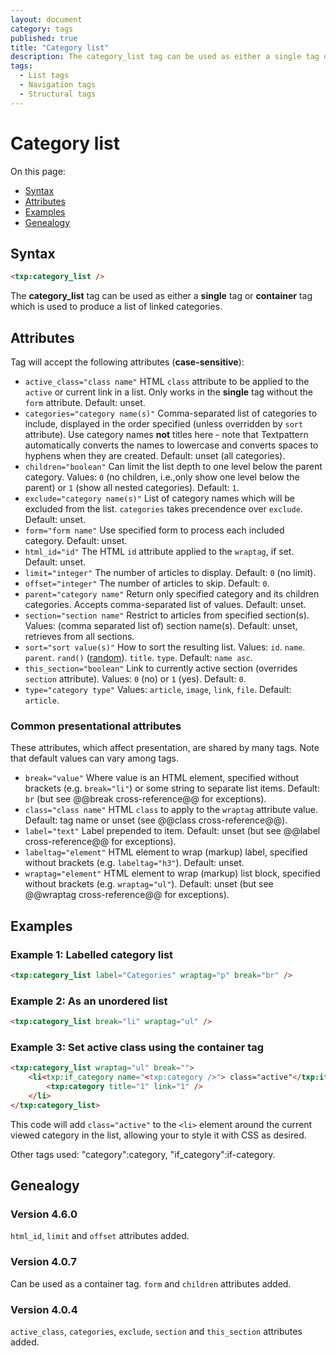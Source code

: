 ```yaml
---
layout: document
category: tags
published: true
title: "Category list"
description: The category_list tag can be used as either a single tag or container tag which is used to produce a list of linked categories.
tags:
  - List tags
  - Navigation tags
  - Structural tags
---
```


# Category list

On this page:

* [Syntax](#user-content-syntax)
* [Attributes](#user-content-attributes)
* [Examples](#user-content-examples)
* [Genealogy](#user-content-genealogy)

## Syntax

```html
<txp:category_list />
```

The **category_list** tag can be used as either a __single__ tag or __container__ tag which is used to produce a list of linked categories.

## Attributes

Tag will accept the following attributes (**case-sensitive**):

* `active_class="class name"`
HTML `class` attribute to be applied to the `active` or current link in a list. Only works in the __single__ tag without the `form` attribute.
Default: unset.
* `categories="category name(s)"`
Comma-separated list of categories to include, displayed in the order specified (unless overridden by `sort` attribute). Use category names **not** titles here - note that Textpattern automatically converts the names to lowercase and converts spaces to hyphens when they are created.
Default: unset (all categories).
* `children="boolean"`
Can limit the list depth to one level below the parent category.
Values: `0` (no children, i.e.,only show one level below the parent) or `1` (show all nested categories).
Default: `1`.
* `exclude="category name(s)"`
List of category names which will be excluded from the list. `categories` takes precendence over `exclude`.
Default: unset.
* `form="form name"`
Use specified form to process each included category.
Default: unset.
* `html_id="id"`
The HTML `id` attribute applied to the `wraptag`, if set.
Default: unset.
* `limit="integer"`
The number of articles to display.
Default: `0` (no limit).
* `offset="integer"`
The number of articles to skip.
Default: `0`.
* `parent="category name"`
Return only specified category and its children categories. Accepts comma-separated list of values.
Default: unset.
* `section="section name"`
Restrict to articles from specified section(s).
Values: (comma separated list of) section name(s).
Default: unset, retrieves from all sections.
* `sort="sort value(s)"`
How to sort the resulting list.
Values:
`id`.
`name`.
`parent`.
`rand()` ([random](http://dev.mysql.com/doc/refman/5.0/en/mathematical-functions.html#function_rand)).
`title`.
`type`.
Default: `name asc`.
* `this_section="boolean"`
Link to currently active section (overrides `section` attribute).
Values: `0` (no) or `1` (yes).
Default: `0`.
* `type="category type"`
Values: `article`, `image`, `link`, `file`.
Default: `article`.

### Common presentational attributes

These attributes, which affect presentation, are shared by many tags. Note that default values can vary among tags.

* `break="value"`
Where value is an HTML element, specified without brackets (e.g. `break="li"`) or some string to separate list items.
Default: `br` (but see @@break cross-reference@@ for exceptions).
* `class="class name"`
HTML `class` to apply to the `wraptag` attribute value.
Default: tag name or unset (see @@class cross-reference@@).
* `label="text"`
Label prepended to item.
Default: unset (but see @@label cross-reference@@ for exceptions).
* `labeltag="element"`
HTML element to wrap (markup) label, specified without brackets (e.g. `labeltag="h3"`).
Default: unset.
* `wraptag="element"`
HTML element to wrap (markup) list block, specified without brackets (e.g. `wraptag="ul"`).
Default: unset (but see @@wraptag cross-reference@@ for exceptions).

## Examples

### Example 1: Labelled category list

```html
<txp:category_list label="Categories" wraptag="p" break="br" />
```

### Example 2: As an unordered list

```html
<txp:category_list break="li" wraptag="ul" />
```

### Example 3: Set active class using the container tag

```html
<txp:category_list wraptag="ul" break="">
    <li<txp:if_category name="<txp:category />"> class="active"</txp:if_category>>
        <txp:category title="1" link="1" />
    </li>
</txp:category_list>
```

This code will add `class="active"` to the `<li>` element around the current viewed category in the list, allowing your to style it with CSS as desired.

Other tags used: "category":category, "if_category":if-category.

## Genealogy

### Version 4.6.0

`html_id`, `limit` and `offset` attributes added.

### Version 4.0.7

Can be used as a container tag.
`form` and `children` attributes added.

### Version 4.0.4

`active_class`, `categories`, `exclude`, `section` and `this_section` attributes added.
